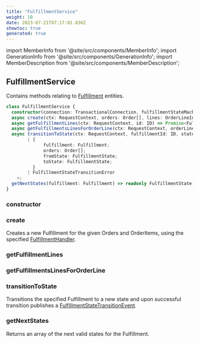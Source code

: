 ```yaml
---
title: "FulfillmentService"
weight: 10
date: 2023-07-21T07:17:01.836Z
showtoc: true
generated: true
---
```

<!-- This file was generated from the Vendure source. Do not modify. Instead, re-run the "docs:build" script -->
import MemberInfo from '@site/src/components/MemberInfo';
import GenerationInfo from '@site/src/components/GenerationInfo';
import MemberDescription from '@site/src/components/MemberDescription';


## FulfillmentService

<GenerationInfo sourceFile="packages/core/src/service/services/fulfillment.service.ts" sourceLine="33" packageName="@vendure/core" />

Contains methods relating to <a href='/docs/reference/typescript-api/entities/fulfillment#fulfillment'>Fulfillment</a> entities.

```ts title="Signature"
class FulfillmentService {
  constructor(connection: TransactionalConnection, fulfillmentStateMachine: FulfillmentStateMachine, eventBus: EventBus, configService: ConfigService, customFieldRelationService: CustomFieldRelationService)
  async create(ctx: RequestContext, orders: Order[], lines: OrderLineInput[], handler: ConfigurableOperationInput) => Promise<Fulfillment | InvalidFulfillmentHandlerError | CreateFulfillmentError>;
  async getFulfillmentLines(ctx: RequestContext, id: ID) => Promise<FulfillmentLine[]>;
  async getFulfillmentsLinesForOrderLine(ctx: RequestContext, orderLineId: ID) => Promise<FulfillmentLine[]>;
  async transitionToState(ctx: RequestContext, fulfillmentId: ID, state: FulfillmentState) => Promise<
        | {
              fulfillment: Fulfillment;
              orders: Order[];
              fromState: FulfillmentState;
              toState: FulfillmentState;
          }
        | FulfillmentStateTransitionError
    >;
  getNextStates(fulfillment: Fulfillment) => readonly FulfillmentState[];
}
```

<div className="members-wrapper">

### constructor

<MemberInfo kind="method" type="(connection: <a href='/docs/reference/typescript-api/data-access/transactional-connection#transactionalconnection'>TransactionalConnection</a>, fulfillmentStateMachine: FulfillmentStateMachine, eventBus: <a href='/docs/reference/typescript-api/events/event-bus#eventbus'>EventBus</a>, configService: ConfigService, customFieldRelationService: CustomFieldRelationService) => FulfillmentService"   />


### create

<MemberInfo kind="method" type="(ctx: <a href='/docs/reference/typescript-api/request/request-context#requestcontext'>RequestContext</a>, orders: <a href='/docs/reference/typescript-api/entities/order#order'>Order</a>[], lines: OrderLineInput[], handler: ConfigurableOperationInput) => Promise&#60;<a href='/docs/reference/typescript-api/entities/fulfillment#fulfillment'>Fulfillment</a> | InvalidFulfillmentHandlerError | CreateFulfillmentError&#62;"   />

Creates a new Fulfillment for the given Orders and OrderItems, using the specified
<a href='/docs/reference/typescript-api/fulfillment/fulfillment-handler#fulfillmenthandler'>FulfillmentHandler</a>.
### getFulfillmentLines

<MemberInfo kind="method" type="(ctx: <a href='/docs/reference/typescript-api/request/request-context#requestcontext'>RequestContext</a>, id: <a href='/docs/reference/typescript-api/common/id#id'>ID</a>) => Promise&#60;<a href='/docs/reference/typescript-api/entities/order-line-reference#fulfillmentline'>FulfillmentLine</a>[]&#62;"   />


### getFulfillmentsLinesForOrderLine

<MemberInfo kind="method" type="(ctx: <a href='/docs/reference/typescript-api/request/request-context#requestcontext'>RequestContext</a>, orderLineId: <a href='/docs/reference/typescript-api/common/id#id'>ID</a>) => Promise&#60;<a href='/docs/reference/typescript-api/entities/order-line-reference#fulfillmentline'>FulfillmentLine</a>[]&#62;"   />


### transitionToState

<MemberInfo kind="method" type="(ctx: <a href='/docs/reference/typescript-api/request/request-context#requestcontext'>RequestContext</a>, fulfillmentId: <a href='/docs/reference/typescript-api/common/id#id'>ID</a>, state: <a href='/docs/reference/typescript-api/fulfillment/fulfillment-state#fulfillmentstate'>FulfillmentState</a>) => Promise&#60;         | {               fulfillment: <a href='/docs/reference/typescript-api/entities/fulfillment#fulfillment'>Fulfillment</a>;               orders: <a href='/docs/reference/typescript-api/entities/order#order'>Order</a>[];               fromState: <a href='/docs/reference/typescript-api/fulfillment/fulfillment-state#fulfillmentstate'>FulfillmentState</a>;               toState: <a href='/docs/reference/typescript-api/fulfillment/fulfillment-state#fulfillmentstate'>FulfillmentState</a>;           }         | FulfillmentStateTransitionError     &#62;"   />

Transitions the specified Fulfillment to a new state and upon successful transition
publishes a <a href='/docs/reference/typescript-api/events/event-types#fulfillmentstatetransitionevent'>FulfillmentStateTransitionEvent</a>.
### getNextStates

<MemberInfo kind="method" type="(fulfillment: <a href='/docs/reference/typescript-api/entities/fulfillment#fulfillment'>Fulfillment</a>) => readonly <a href='/docs/reference/typescript-api/fulfillment/fulfillment-state#fulfillmentstate'>FulfillmentState</a>[]"   />

Returns an array of the next valid states for the Fulfillment.


</div>
